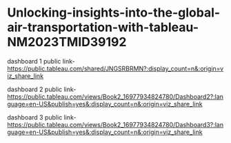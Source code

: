 # Unlocking-insights-into-the-global-air-transportation-with-tableau-NM2023TMID39192


dashboard 1 public link-https://public.tableau.com/shared/JNGSRBRMN?:display_count=n&:origin=viz_share_link

dashboard 2 public link-https://public.tableau.com/views/Book2_16977934824780/Dashboard2?:language=en-US&publish=yes&:display_count=n&:origin=viz_share_link

dashboard 3 public link-https://public.tableau.com/views/Book2_16977934824780/Dashboard3?:language=en-US&publish=yes&:display_count=n&:origin=viz_share_link

